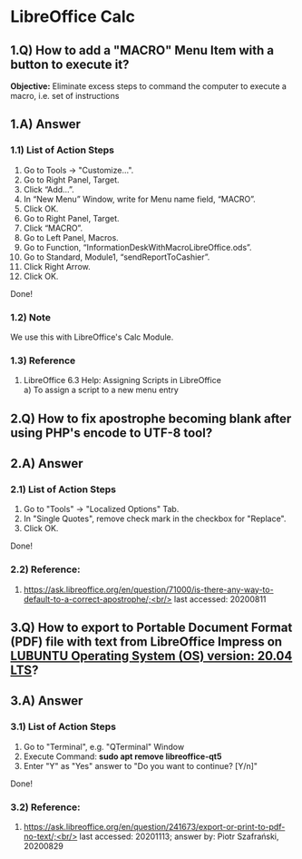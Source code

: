# LibreOffice Calc
## 1.Q) How to add a "MACRO" Menu Item with a button to execute it?
<b>Objective:</b> Eliminate excess steps to command the computer to execute a macro, i.e. set of instructions<br/>
## 1.A) Answer
### 1.1) List of Action Steps<br/>
1. Go to Tools -> "Customize…".
2. Go to Right Panel, Target.
3. Click “Add…”.
4. In “New Menu” Window, write for Menu name field, “MACRO”.
5. Click OK.
6. Go to Right Panel, Target.
7. Click “MACRO”.
8. Go to Left Panel, Macros.
9. Go to Function, “InformationDeskWithMacroLibreOffice.ods”.
10. Go to Standard, Module1, “sendReportToCashier”.
11. Click Right Arrow.
12. Click OK.

Done!

### 1.2) Note
We use this with LibreOffice's Calc Module.

### 1.3) Reference
1) LibreOffice 6.3 Help: Assigning Scripts in LibreOffice<br/>
a) To assign a script to a new menu entry

## 2.Q) How to fix apostrophe becoming blank after using PHP's encode to UTF-8 tool?
## 2.A) Answer 
### 2.1)  List of Action Steps<br/>
1. Go to "Tools" -> "Localized Options" Tab.
2. In "Single Quotes", remove check mark in the checkbox for "Replace".
3. Click OK.

Done!

### 2.2) Reference:
1) https://ask.libreoffice.org/en/question/71000/is-there-any-way-to-default-to-a-correct-apostrophe/;<br/>
last accessed: 20200811

## 3.Q) How to export to Portable Document Format (PDF) file with text from LibreOffice Impress on [LUBUNTU Operating System (OS) version: 20.04 LTS](https://lubuntu.me/)?
## 3.A) Answer 
### 3.1)  List of Action Steps<br/>
1. Go to "Terminal", e.g. "QTerminal" Window<br/>
2. Execute Command: <b>sudo apt remove libreoffice-qt5</b><br/>
3. Enter "Y" as "Yes" answer to "Do you want to continue? \[Y/n\]"

Done!

### 3.2) Reference:
1) https://ask.libreoffice.org/en/question/241673/export-or-print-to-pdf-no-text/;<br/>
last accessed: 20201113; answer by: Piotr Szafrański, 20200829

